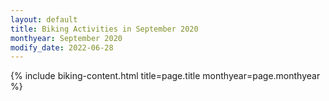 ```yaml
---
layout: default
title: Biking Activities in September 2020
monthyear: September 2020
modify_date: 2022-06-28  
---
```


{% include biking-content.html title=page.title monthyear=page.monthyear %}